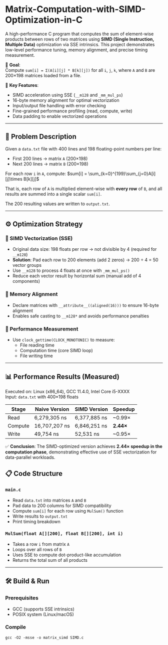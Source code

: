 # Matrix-Computation-with-SIMD-Optimization-in-C
A high-performance C program that computes the sum of element-wise products between rows of two matrices using **SIMD (Single Instruction, Multiple Data)** optimization via SSE intrinsics. This project demonstrates low-level performance tuning, memory alignment, and precise timing measurement.

🎯 **Goal**:  
Compute `sum[i] = Σ(A[i][j] * B[k][j])` for all `i`, `j`, `k`, where `A` and `B` are 200×198 matrices loaded from a file.

🚀 **Key Features**:
- SIMD acceleration using SSE (`__m128` and `_mm_mul_ps`)
- 16-byte memory alignment for optimal vectorization
- Input/output file handling with error checking
- Fine-grained performance profiling (read, compute, write)
- Data padding to enable vectorized operations

---

## 🧠 Problem Description

Given a `data.txt` file with 400 lines and 198 floating-point numbers per line:
- First 200 lines → matrix `A` (200×198)
- Next 200 lines → matrix `B` (200×198)

For each row `i` in `A`, compute:
$sum[i] = \sum_{k=0}^{199}\sum_{j=0}A[i][j]\times B[k][j]$

That is, each row of `A` is multiplied element-wise with **every row** of `B`, and all results are summed into a single scalar `sum[i]`.

The 200 resulting values are written to `output.txt`.

---

## ⚙️ Optimization Strategy

### 🔹 SIMD Vectorization (SSE)
- Original data size: 198 floats per row → not divisible by 4 (required for `__m128`)
- **Solution**: Pad each row to 200 elements (add 2 zeros) → 200 ÷ 4 = 50 vector groups
- Use `__m128` to process 4 floats at once with `_mm_mul_ps()`
- Reduce each vector result by horizontal sum (manual add of 4 components)

### 🔹 Memory Alignment
- Declare matrices with `__attribute__((aligned(16)))` to ensure 16-byte alignment
- Enables safe casting to `__m128*` and avoids performance penalties

### 🔹 Performance Measurement
- Use `clock_gettime(CLOCK_MONOTONIC)` to measure:
  - File reading time
  - Computation time (core SIMD loop)
  - File writing time

---
## 📊 Performance Results (Measured)

Executed on: Linux (x86_64), GCC 11.4.0, Intel Core i5-XXXX  
Input: `data.txt` with 400×198 floats

| Stage      | Naive Version | SIMD Version | Speedup |
|-----------|---------------|--------------|---------|
| Read      | 6,279,305 ns  | 6,377,885 ns | ~0.99×  |
| Compute   | 16,707,207 ns | 6,846,251 ns | **2.44×** |
| Write     | 49,754 ns     | 52,531 ns    | ~0.95×  |

✅ **Conclusion**: The SIMD-optimized version achieves **2.44× speedup in the computation phase**, demonstrating effective use of SSE vectorization for data-parallel workloads.

## 📋 Code Structure

### `main.c`
- Read `data.txt` into matrices `A` and `B`
- Pad data to 200 columns for SIMD compatibility
- Compute `sum[i]` for each row using `MulSum()` function
- Write results to `output.txt`
- Print timing breakdown

### `MulSum(float A[][200], float B[][200], int i)`
- Takes a row `i` from matrix `A`
- Loops over all rows of `B`
- Uses SSE to compute dot-product-like accumulation
- Returns the total sum of all products

---

## 🛠️ Build & Run

### Prerequisites
- GCC (supports SSE intrinsics)
- POSIX system (Linux/macOS)

### Compile
```
gcc -O2 -msse -o matrix_simd SIMD.c
```
